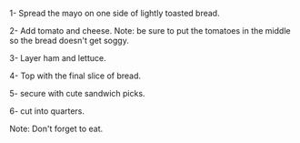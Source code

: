 1-  Spread the mayo on one side of lightly toasted bread.

2-  Add tomato and cheese.
Note:  be sure to put the tomatoes in the middle so the bread doesn't get soggy.

3-  Layer ham and lettuce.

4-  Top with the final slice of bread.

5-  secure with cute sandwich picks.

6-  cut into quarters.

Note:  Don't forget to eat.
